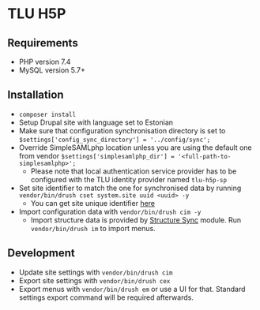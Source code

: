 # TLU H5P

## Requirements

* PHP version 7.4
* MySQL version 5.7+

## Installation

* `composer install`
* Setup Drupal site with language set to Estonian
* Make sure that configuration synchronisation directory is set to `$settings['config_sync_directory'] = '../config/sync';`
* Override SimpleSAMLphp location unless you are using the default one from vendor `$settings['simplesamlphp_dir'] = '<full-path-to-simplesamlphp>';`
  * Please note that local authentication service provider has to be configured with the TLU identity provider named `tlu-h5p-sp`
* Set site identifier to match the one for synchronised data by running `vendor/bin/drush cset system.site uuid <uuid> -y`
  * You can get site unique identifier [here](https://github.com/centre-for-educational-technology/tlu-h5p/blob/main/config/sync/system.site.yml)
* Import configuration data with `vendor/bin/drush cim -y`
  * Import structure data is provided by [Structure Sync](https://www.drupal.org/project/structure_sync) module. Run `vendor/bin/drush im` to import menus.

## Development

* Update site settings with `vendor/bin/drush cim`
* Export site settings with `vendor/bin/drush cex`
* Export menus with `vendor/bin/drush em` or use a UI for that. Standard settings export command will be required afterwards.
